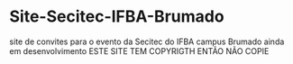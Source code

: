 # Site-Secitec-IFBA-Brumado
site de convites para o evento da Secitec do IFBA campus Brumado ainda em desenvolvimento
ESTE SITE TEM COPYRIGTH ENTÃO NÃO COPIE
